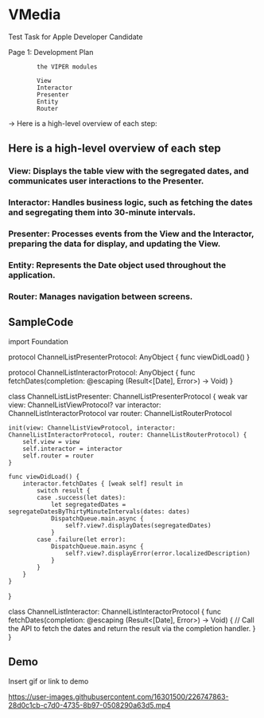 
# VMedia

Test Task for Apple Developer Candidate

Page 1: Development Plan
         
            the VIPER modules

            View
            Interactor
            Presenter
            Entity
            Router 



   -> Here is a high-level overview of each step:




## Here is a high-level overview of each step
    
### View: Displays the table view with the segregated dates, and communicates user interactions to the Presenter.

### Interactor: Handles business logic, such as fetching the dates and segregating them into 30-minute intervals.

### Presenter: Processes events from the View and the Interactor, preparing the data for display, and updating the View.

### Entity: Represents the Date object used throughout the application.
### Router: Manages navigation between screens.
## SampleCode

import Foundation

protocol ChannelListPresenterProtocol: AnyObject {
    func viewDidLoad()
}

protocol ChannelListInteractorProtocol: AnyObject {
    func fetchDates(completion: @escaping (Result<[Date], Error>) -> Void)
}

class ChannelListListPresenter: ChannelListPresenterProtocol {
    weak var view: ChannelListViewProtocol?
    var interactor: ChannelListInteractorProtocol
    var router: ChannelListRouterProtocol

    init(view: ChannelListViewProtocol, interactor: ChannelListInteractorProtocol, router: ChannelListRouterProtocol) {
        self.view = view
        self.interactor = interactor
        self.router = router
    }

    func viewDidLoad() {
        interactor.fetchDates { [weak self] result in
            switch result {
            case .success(let dates):
                let segregatedDates = segregateDatesByThirtyMinuteIntervals(dates: dates)
                DispatchQueue.main.async {
                    self?.view?.displayDates(segregatedDates)
                }
            case .failure(let error):
                DispatchQueue.main.async {
                    self?.view?.displayError(error.localizedDescription)
                }
            }
        }
    }
}

class ChannelListInteractor: ChannelListInteractorProtocol {
    func fetchDates(completion: @escaping (Result<[Date], Error>) -> Void) {
        // Call the API to fetch the dates and return the result via the completion handler.
    }
}

## Demo

Insert gif or link to demo


https://user-images.githubusercontent.com/16301500/226747863-28d0c1cb-c7d0-4735-8b97-0508290a63d5.mp4



